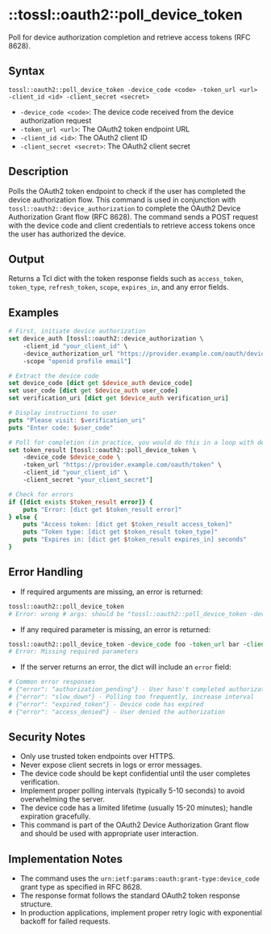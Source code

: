 # ::tossl::oauth2::poll_device_token

Poll for device authorization completion and retrieve access tokens (RFC 8628).

## Syntax

    tossl::oauth2::poll_device_token -device_code <code> -token_url <url> -client_id <id> -client_secret <secret>

- `-device_code <code>`: The device code received from the device authorization request
- `-token_url <url>`: The OAuth2 token endpoint URL
- `-client_id <id>`: The OAuth2 client ID
- `-client_secret <secret>`: The OAuth2 client secret

## Description

Polls the OAuth2 token endpoint to check if the user has completed the device authorization flow. This command is used in conjunction with `tossl::oauth2::device_authorization` to complete the OAuth2 Device Authorization Grant flow (RFC 8628). The command sends a POST request with the device code and client credentials to retrieve access tokens once the user has authorized the device.

## Output

Returns a Tcl dict with the token response fields such as `access_token`, `token_type`, `refresh_token`, `scope`, `expires_in`, and any error fields.

## Examples

```tcl
# First, initiate device authorization
set device_auth [tossl::oauth2::device_authorization \
    -client_id "your_client_id" \
    -device_authorization_url "https://provider.example.com/oauth/device/code" \
    -scope "openid profile email"]

# Extract the device code
set device_code [dict get $device_auth device_code]
set user_code [dict get $device_auth user_code]
set verification_uri [dict get $device_auth verification_uri]

# Display instructions to user
puts "Please visit: $verification_uri"
puts "Enter code: $user_code"

# Poll for completion (in practice, you would do this in a loop with delays)
set token_result [tossl::oauth2::poll_device_token \
    -device_code $device_code \
    -token_url "https://provider.example.com/oauth/token" \
    -client_id "your_client_id" \
    -client_secret "your_client_secret"]

# Check for errors
if {[dict exists $token_result error]} {
    puts "Error: [dict get $token_result error]"
} else {
    puts "Access token: [dict get $token_result access_token]"
    puts "Token type: [dict get $token_result token_type]"
    puts "Expires in: [dict get $token_result expires_in] seconds"
}
```

## Error Handling

- If required arguments are missing, an error is returned:

```tcl
tossl::oauth2::poll_device_token
# Error: wrong # args: should be "tossl::oauth2::poll_device_token -device_code <code> -token_url <url> -client_id <id> -client_secret <secret>"
```

- If any required parameter is missing, an error is returned:

```tcl
tossl::oauth2::poll_device_token -device_code foo -token_url bar -client_id baz
# Error: Missing required parameters
```

- If the server returns an error, the dict will include an `error` field:

```tcl
# Common error responses
# {"error": "authorization_pending"} - User hasn't completed authorization yet
# {"error": "slow_down"} - Polling too frequently, increase interval
# {"error": "expired_token"} - Device code has expired
# {"error": "access_denied"} - User denied the authorization
```

## Security Notes

- Only use trusted token endpoints over HTTPS.
- Never expose client secrets in logs or error messages.
- The device code should be kept confidential until the user completes verification.
- Implement proper polling intervals (typically 5-10 seconds) to avoid overwhelming the server.
- The device code has a limited lifetime (usually 15-20 minutes); handle expiration gracefully.
- This command is part of the OAuth2 Device Authorization Grant flow and should be used with appropriate user interaction.

## Implementation Notes

- The command uses the `urn:ietf:params:oauth:grant-type:device_code` grant type as specified in RFC 8628.
- The response format follows the standard OAuth2 token response structure.
- In production applications, implement proper retry logic with exponential backoff for failed requests. 